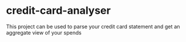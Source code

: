 # credit-card-analyser
This project can be used to parse your credit card statement and get an aggregate view of your spends
